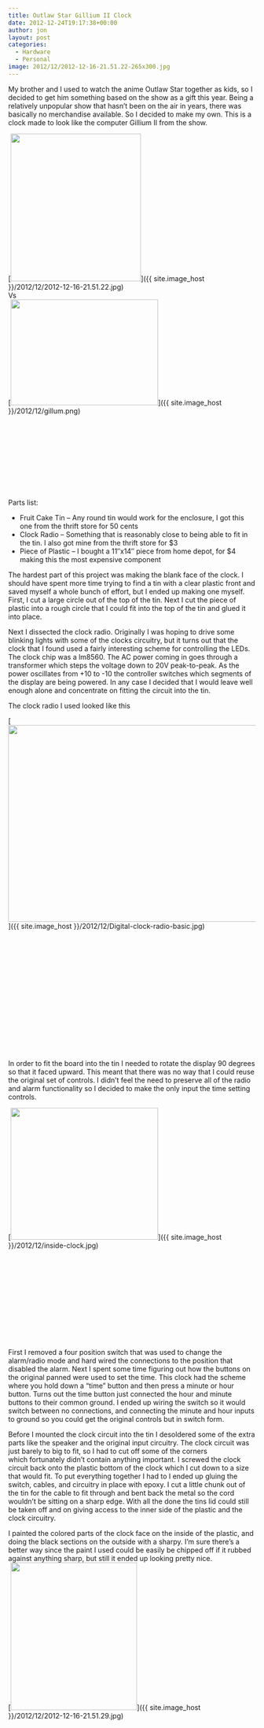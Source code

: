 ```yaml
---
title: Outlaw Star Gillium II Clock
date: 2012-12-24T19:17:38+00:00
author: jon
layout: post
categories:
  - Hardware
  - Personal
image: 2012/12/2012-12-16-21.51.22-265x300.jpg
---
```

My brother and I used to watch the anime Outlaw Star together as kids, so I decided to get him something based on the show as a gift this year. Being a relatively unpopular show that hasn&#8217;t been on the air in years, there was basically no merchandise available. So I decided to make my own. This is a clock made to look like the computer Gillium II from the show.

[<img class="alignleft size-medium wp-image-301" title="finished clock front" src="{{ site.image_host }}/2012/12/2012-12-16-21.51.22-265x300.jpg" alt="" width="265" height="300" />]({{ site.image_host }}/2012/12/2012-12-16-21.51.22.jpg)  
Vs  
[<img class="alignleft size-full wp-image-305" title="gillum" src="{{ site.image_host }}/2012/12/gillum.png" alt="" width="300" height="215" />]({{ site.image_host }}/2012/12/gillum.png)

&nbsp;

&nbsp;

&nbsp;

&nbsp;

&nbsp;

<!--more-->

Parts list:

  * Fruit Cake Tin &#8211; Any round tin would work for the enclosure, I got this one from the thrift store for 50 cents
  * Clock Radio &#8211; Something that is reasonably close to being able to fit in the tin. I also got mine from the thrift store for $3
  * Piece of Plastic &#8211; I bought a 11&#8243;x14&#8243; piece from home depot, for $4 making this the most expensive component

<div>
  The hardest part of this project was making the blank face of the clock. I should have spent more time trying to find a tin with a clear plastic front and saved myself a whole bunch of effort, but I ended up making one myself. First, I cut a large circle out of the top of the tin. Next I cut the piece of plastic into a rough circle that I could fit into the top of the tin and glued it into place.
</div>

Next I dissected the clock radio. Originally I was hoping to drive some blinking lights with some of the clocks circuitry, but it turns out that the clock that I found used a fairly interesting scheme for controlling the LEDs. The clock chip was a lm8560. The AC power coming in goes through a transformer which steps the voltage down to 20V peak-to-peak. As the power oscillates from +10 to -10 the controller switches which segments of the display are being powered. In any case I decided that I would leave well enough alone and concentrate on fitting the circuit into the tin.

The clock radio I used looked like this

[<img class="alignleft  wp-image-312" title="Digital-clock-radio-basic" src="{{ site.image_host }}/2012/12/Digital-clock-radio-basic.jpg" alt="" width="600" height="400" />]({{ site.image_host }}/2012/12/Digital-clock-radio-basic.jpg)

&nbsp;

&nbsp;

&nbsp;

&nbsp;

&nbsp;

&nbsp;

&nbsp;

&nbsp;

In order to fit the board into the tin I needed to rotate the display 90 degrees so that it faced upward. This meant that there was no way that I could reuse the original set of controls. I didn&#8217;t feel the need to preserve all of the radio and alarm functionality so I decided to make the only input the time setting controls.

[<img class="alignleft size-medium wp-image-304" title="inside clock" src="{{ site.image_host }}/2012/12/inside-clock-300x268.jpg" alt="" width="300" height="268" />]({{ site.image_host }}/2012/12/inside-clock.jpg)

&nbsp;

&nbsp;

&nbsp;

&nbsp;

&nbsp;

&nbsp;

First I removed a four position switch that was used to change the alarm/radio mode and hard wired the connections to the position that disabled the alarm. Next I spent some time figuring out how the buttons on the original panned were used to set the time. This clock had the scheme where you hold down a &#8220;time&#8221; button and then press a minute or hour button. Turns out the time button just connected the hour and minute buttons to their common ground. I ended up wiring the switch so it would switch between no connections, and connecting the minute and hour inputs to ground so you could get the original controls but in switch form.

Before I mounted the clock circuit into the tin I desoldered some of the extra parts like the speaker and the original input circuitry. The clock circuit was just barely to big to fit, so I had to cut off some of the corners which fortunately didn&#8217;t contain anything important. I screwed the clock circuit back onto the plastic bottom of the clock which I cut down to a size that would fit. To put everything together I had to I ended up gluing the switch, cables, and circuitry in place with epoxy. I cut a little chunk out of the tin for the cable to fit through and bent back the metal so the cord wouldn&#8217;t be sitting on a sharp edge. With all the done the tins lid could still be taken off and on giving access to the inner side of the plastic and the clock circuitry.

I painted the colored parts of the clock face on the inside of the plastic, and doing the black sections on the outside with a sharpy. I&#8217;m sure there&#8217;s a better way since the paint I used could be easily be chipped off if it rubbed against anything sharp, but still it ended up looking pretty nice.  
[<img class="alignleft size-medium wp-image-302" title="finished clock side" src="{{ site.image_host }}/2012/12/2012-12-16-21.51.29-257x300.jpg" alt="" width="257" height="300" />]({{ site.image_host }}/2012/12/2012-12-16-21.51.29.jpg)